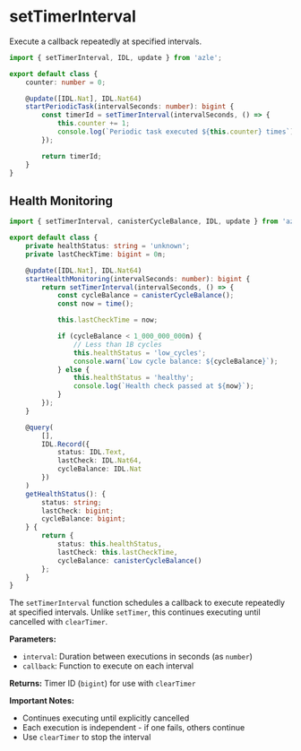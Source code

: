 # setTimerInterval

Execute a callback repeatedly at specified intervals.

```typescript
import { setTimerInterval, IDL, update } from 'azle';

export default class {
    counter: number = 0;

    @update([IDL.Nat], IDL.Nat64)
    startPeriodicTask(intervalSeconds: number): bigint {
        const timerId = setTimerInterval(intervalSeconds, () => {
            this.counter += 1;
            console.log(`Periodic task executed ${this.counter} times`);
        });

        return timerId;
    }
}
```

## Health Monitoring

```typescript
import { setTimerInterval, canisterCycleBalance, IDL, update } from 'azle';

export default class {
    private healthStatus: string = 'unknown';
    private lastCheckTime: bigint = 0n;

    @update([IDL.Nat], IDL.Nat64)
    startHealthMonitoring(intervalSeconds: number): bigint {
        return setTimerInterval(intervalSeconds, () => {
            const cycleBalance = canisterCycleBalance();
            const now = time();

            this.lastCheckTime = now;

            if (cycleBalance < 1_000_000_000n) {
                // Less than 1B cycles
                this.healthStatus = 'low_cycles';
                console.warn(`Low cycle balance: ${cycleBalance}`);
            } else {
                this.healthStatus = 'healthy';
                console.log(`Health check passed at ${now}`);
            }
        });
    }

    @query(
        [],
        IDL.Record({
            status: IDL.Text,
            lastCheck: IDL.Nat64,
            cycleBalance: IDL.Nat
        })
    )
    getHealthStatus(): {
        status: string;
        lastCheck: bigint;
        cycleBalance: bigint;
    } {
        return {
            status: this.healthStatus,
            lastCheck: this.lastCheckTime,
            cycleBalance: canisterCycleBalance()
        };
    }
}
```

The `setTimerInterval` function schedules a callback to execute repeatedly at specified intervals. Unlike `setTimer`, this continues executing until cancelled with `clearTimer`.

**Parameters:**

- `interval`: Duration between executions in seconds (as `number`)
- `callback`: Function to execute on each interval

**Returns:** Timer ID (`bigint`) for use with `clearTimer`

**Important Notes:**

- Continues executing until explicitly cancelled
- Each execution is independent - if one fails, others continue
- Use `clearTimer` to stop the interval
